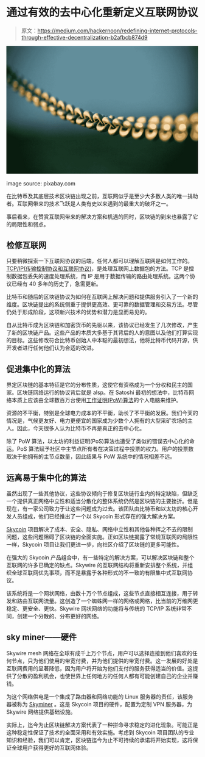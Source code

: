 # 通过有效的去中心化重新定义互联网协议

> 原文：<https://medium.com/hackernoon/redefining-internet-protocols-through-effective-decentralization-b2afbcb874d9>

![](img/11a93000d0bce197262498e3e0bd9f2a.png)

image source: pixabay.com

在比特币及其底层技术区块链出现之前，互联网似乎是至少大多数人类的唯一捐助者。互联网带来的技术飞跃是人类有史以来遇到的最重大的破坏之一。

事后看来，在赞赏互联网带来的解决方案和机遇的同时，区块链的到来也暴露了它的局限性和弱点。

## **检修互联网**

只要稍微探索一下互联网协议的后端，任何人都可以理解互联网是如何工作的。 [TCP/IP(传输控制协议和互联网协议)](https://searchnetworking.techtarget.com/definition/TCP-IP)，是处理互联网上数据包的方法。TCP 是控制数据包丢失的速度处理系统，而 IP 是用于数据传输的路由处理系统。这两个协议已经有 40 多年的历史了，急需更新。

比特币和随后的区块链协议为如何在互联网上解决问题和提供服务引入了一个新的维度。区块链提出的系统侧重于提供更高效、更可靠的数据管理和交易方法。尽管仍处于形成阶段，这项新兴技术的优势和潜力是显而易见的。

自从比特币成为区块链和加密货币的先驱以来，该协议已经发生了几次修改，产生了新的区块链产品。这些产品的本质大多基于其背后的人的意图以及他们打算实现的目标。这些修改符合比特币创始人中本聪的最初想法，他将比特币代码开源，供开发者进行任何他们认为合适的改进。

## **促进集中化的算法**

界定区块链的基本特征是它的分布性质，这使它有资格成为一个分权和民主的国家。区块链网络运行的协议背后就是 alsp。在 Satoshi 最初的想法中，比特币网络本质上应该由全球数百万台使用[工作证明(PoW)算法](https://en.wikipedia.org/wiki/Proof-of-work_system)的个人电脑来维护。

资源的不平衡，特别是全球电力成本的不平衡，助长了不平衡的发展。我们今天的情况是，气候更友好、电力更便宜的国家成为少数个人拥有的大型采矿农场的主人。因此，今天很多人认为比特币不再是真正的去中心化。

除了 PoW 算法，以太坊的利益证明(PoS)算法也遭受了类似的错误去中心化的命运。PoS 算法赋予社区中主节点所有者在决策过程中投票的权力。用户的投票数取决于他拥有的主节点数量，因此结果与 PoW 系统中的情况相差不远。

## **远离易于集中化的算法**

虽然出现了一些其他协议，这些协议倾向于修复区块链行业内的特定缺陷，但缺乏一个提供真正网络中立性和适当分散化的整体系统仍然是区块链的主要挫折。但是现在，有一家公司致力于让这些问题成为过去。该团队由比特币和以太坊的核心开发人员组成，他们已经推出了一个以 Skycoin 形式存在的强大解决方案。

[Skycoin](https://www.skycoin.net/) 项目解决了成本、安全、隐私、网络中立性和其他各种挥之不去的限制问题，这些问题阻碍了区块链的全面实施。正如区块链揭露了常规互联网的局限性一样，Skycoin 项目让我们更进一步，向社区介绍了区块链的更多可能性。

在强大的 Skycoin 产品组合中，有一些特定的解决方案，可以解决区块链和整个互联网的许多已确定的缺点。Skywire 的互联网结构将重新安排整个系统，并组织全球互联网优先事项，而不是暴露于各种形式的不一致的有限集中式互联网协议。

该系统将是一个网状网络，由数十万个节点组成，这些节点直接相互连接，用于转发和路由互联网流量。这创造了一个蜘蛛网一样的网络或网格，比当前的万维网更稳定、更安全、更快。Skywire 网状网络的功能将与传统的 TCP/IP 系统非常不同，创建一个分散的、分布更好的网络。

## **sky miner——硬件**

Skywire mesh 网络在全球有成千上万个节点，用户可以选择连接到他们喜欢的任何节点，只为他们使用的带宽付费，并为他们提供的带宽付费。这一发展的好处是互联网费用的显著降低，因为用户将开始为他们支付的服务获得适当的价值。这提供了分散的盈利机会，也使世界上任何地方的任何人都有可能创建自己的企业并赚钱。

为这个网络供电是一个集成了路由器和网络功能的 Linux 服务器的责任，该服务器被称为 [Skyminer](https://www.skycoin.net/skyminer/) 。这是 Skycoin 项目的硬件，配置为定制 VPN 服务器，为 Skywire 网络提供基础设施。

实际上，迄今为止区块链解决方案代表了一种拼命寻求稳定的进化现象。可能正是这种稳定性保证了技术的全面采用和有效实施。考虑到 Skycoin 项目团队的专业知识和经验，我们可以肯定，区块链迄今为止不可持续的承诺将开始实现，这将保证全球用户获得更好的互联网体验。
